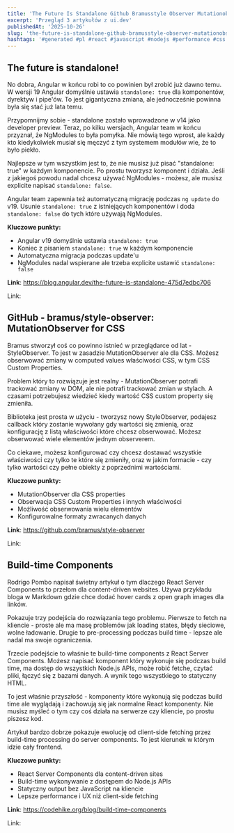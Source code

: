 ```yaml
---
title: 'The Future Is Standalone Github Bramusstyle Observer Mutationobserver For Css Build Time Components'
excerpt: 'Przegląd 3 artykułów z ui.dev'
publishedAt: '2025-10-26'
slug: 'the-future-is-standalone-github-bramusstyle-observer-mutationobserver-for-css-build-time-components'
hashtags: '#generated #pl #react #javascript #nodejs #performance #css'
---
```


## The future is standalone!

No dobra, Angular w końcu robi to co powinien był zrobić już dawno temu. W wersji 19 Angular domyślnie ustawia `standalone: true` dla komponentów, dyrektyw i pipe'ów. To jest gigantyczna zmiana, ale jednocześnie powinna była się stać już lata temu.

Przypomnijmy sobie - standalone zostało wprowadzone w v14 jako developer preview. Teraz, po kilku wersjach, Angular team w końcu przyznał, że NgModules to była pomyłka. Nie mówią tego wprost, ale każdy kto kiedykolwiek musiał się męczyć z tym systemem modułów wie, że to było piekło.

Najlepsze w tym wszystkim jest to, że nie musisz już pisać "standalone: true" w każdym komponencie. Po prostu tworzysz komponent i działa. Jeśli z jakiegoś powodu nadal chcesz używać NgModules - możesz, ale musisz explicite napisać `standalone: false`.

Angular team zapewnia też automatyczną migrację podczas `ng update` do v19. Usunie `standalone: true` z istniejących komponentów i doda `standalone: false` do tych które używają NgModules.

**Kluczowe punkty:**
- Angular v19 domyślnie ustawia `standalone: true`
- Koniec z pisaniem `standalone: true` w każdym komponencie
- Automatyczna migracja podczas update'u
- NgModules nadal wspierane ale trzeba explicite ustawić `standalone: false`

**Link**: https://blog.angular.dev/the-future-is-standalone-475d7edbc706

Link: 

## GitHub - bramus/style-observer: MutationObserver for CSS

Bramus stworzył coś co powinno istnieć w przeglądarce od lat - StyleObserver. To jest w zasadzie MutationObserver ale dla CSS. Możesz obserwować zmiany w computed values właściwości CSS, w tym CSS Custom Properties.

Problem który to rozwiązuje jest realny - MutationObserver potrafi trackować zmiany w DOM, ale nie potrafi trackować zmian w stylach. A czasami potrzebujesz wiedzieć kiedy wartość CSS custom property się zmieniła.

Biblioteka jest prosta w użyciu - tworzysz nowy StyleObserver, podajesz callback który zostanie wywołany gdy wartości się zmienią, oraz konfigurację z listą właściwości które chcesz obserwować. Możesz obserwować wiele elementów jednym observerem.

Co ciekawe, możesz konfigurować czy chcesz dostawać wszystkie właściwości czy tylko te które się zmieniły, oraz w jakim formacie - czy tylko wartości czy pełne obiekty z poprzednimi wartościami.

**Kluczowe punkty:**
- MutationObserver dla CSS properties
- Obserwacja CSS Custom Properties i innych właściwości
- Możliwość obserwowania wielu elementów
- Konfigurowalne formaty zwracanych danych

**Link**: https://github.com/bramus/style-observer

Link: 

## Build-time Components

Rodrigo Pombo napisał świetny artykuł o tym dlaczego React Server Components to przełom dla content-driven websites. Używa przykładu bloga w Markdown gdzie chce dodać hover cards z open graph images dla linków.

Pokazuje trzy podejścia do rozwiązania tego problemu. Pierwsze to fetch na kliencie - proste ale ma masę problemów jak loading states, błędy sieciowe, wolne ładowanie. Drugie to pre-processing podczas build time - lepsze ale nadal ma swoje ograniczenia.

Trzecie podejście to właśnie te build-time components z React Server Components. Możesz napisać komponent który wykonuje się podczas build time, ma dostęp do wszystkich Node.js APIs, może robić fetche, czytać pliki, łączyć się z bazami danych. A wynik tego wszystkiego to statyczny HTML.

To jest właśnie przyszłość - komponenty które wykonują się podczas build time ale wyglądają i zachowują się jak normalne React komponenty. Nie musisz myśleć o tym czy coś działa na serwerze czy kliencie, po prostu piszesz kod.

Artykuł bardzo dobrze pokazuje ewolucję od client-side fetching przez build-time processing do server components. To jest kierunek w którym idzie cały frontend.

**Kluczowe punkty:**
- React Server Components dla content-driven sites
- Build-time wykonywanie z dostępem do Node.js APIs
- Statyczny output bez JavaScript na kliencie
- Lepsze performance i UX niż client-side fetching

**Link**: https://codehike.org/blog/build-time-components

Link: